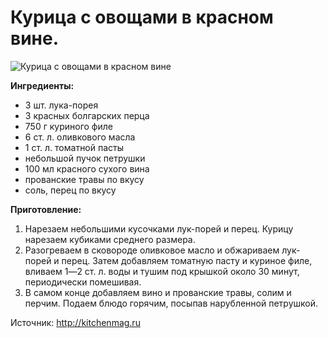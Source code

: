 # Курица с овощами в красном вине.
![Курица с овощами в красном вине](/images/Kulinar/Second/kurica_ovischi_red_vine.jpg 'Курица с овощами в красном вине')

**Ингредиенты:**

- 3 шт. лука-порея
- 3 красных болгарских перца
- 750 г куриного филе
- 6 ст. л. оливкового масла
- 1 ст. л. томатной пасты
- небольшой пучок петрушки
- 100 мл красного сухого вина
- прованские травы по вкусу
- соль, перец по вкусу

**Приготовление:**

1. Нарезаем небольшими кусочками лук-порей и перец. Курицу нарезаем кубиками среднего размера.
2. Разогреваем в сковороде оливковое масло и обжариваем лук-порей и перец. Затем добавляем томатную пасту и куриное филе, вливаем 1―2 ст. л. воды и тушим под крышкой около 30 минут, периодически помешивая.
3. В самом конце добавляем вино и прованские травы, солим и перчим. Подаем блюдо горячим, посыпав нарубленной петрушкой.

Источник: http://kitchenmag.ru

